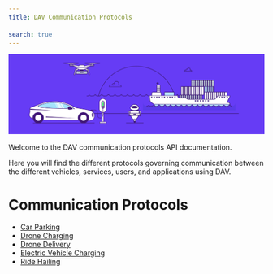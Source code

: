 ```yaml
---
title: DAV Communication Protocols

search: true
---
```


<p class="header-image"><img src="/images/header.png" alt="DAV Communication Protocols"></p>

Welcome to the DAV communication protocols API documentation.

Here you will find the different protocols governing communication between the different vehicles, services, users, and applications using DAV.

# Communication Protocols
<ul>
  <li><a href="./protocol/car_parking.html">Car Parking</a></li>
  <li><a href="./protocol/drone_charging.html">Drone Charging</a></li>
  <li><a href="./protocol/drone_delivery.html">Drone Delivery</a></li>
  <li><a href="./protocol/ev_charging.html">Electric Vehicle Charging</a></li>
  <li><a href="./protocol/ride_hailing.html">Ride Hailing</a></li>
</ul>

